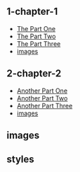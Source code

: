 
## 1-chapter-1


- [The Part One](1-chapter-1/1-part-one.md)
- [The Part Two](1-chapter-1/2-part-two.md)
- [The Part Three](1-chapter-1/3-part-three.md)
- [images]()

## 2-chapter-2


- [Another Part One](2-chapter-2/1-part-one.md)
- [Another Part Two](2-chapter-2/2-part-two.md)
- [Another Part Three](2-chapter-2/3-part-three.md)
- [images]()

## images


## styles
